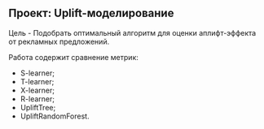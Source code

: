 ## Проект: Uplift-моделирование

Цель - Подобрать оптимальный алгоритм для оценки аплифт-эффекта от рекламных предложений.

Работа содержит сравнение метрик:
- S-learner;
- T-learner;
- X-learner;
- R-learner;
- UpliftTree;
- UpliftRandomForest.

